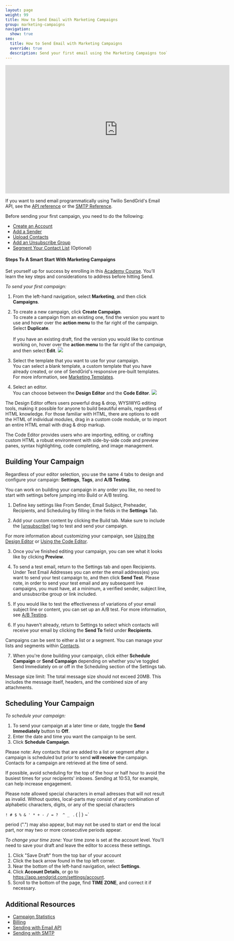 ```yaml
---
layout: page
weight: 99
title: How to Send Email with Marketing Campaigns
group: marketing-campaigns
navigation:
  show: true
seo:
  title: How to Send Email with Marketing Campaigns
  override: true
  description: Send your first email using the Marketing Campaigns tool.
---
```

<iframe src="https://player.vimeo.com/video/305551346" width="700" height="400" frameborder="0" webkitallowfullscreen mozallowfullscreen allowfullscreen></iframe>

If you want to send email programmatically using Twilio SendGrid's Email API, see the [API reference]({{root_url}}/api-reference/) or the [SMTP Reference]({{root_url}}/for-developers/sending-email/getting-started-smtp/).

Before sending your first campaign, you need to do the following:

- [Create an Account](https://sendgrid.com/pricing/?mc=SendGrid%20Documentation)
- [Add a Sender]({{root_url}}/ui/sending-email/senders/)
- [Upload Contacts]({{root_url}}/ui/managing-contacts/adding-contacts/)
- [Add an Unsubscribe Group]({{root_url}}/ui/sending-email/create-and-manage-unsubscribe-groups/)
- [Segment Your Contact List]({{root_url}}/ui/managing-contacts/segmenting-your-contacts/) (Optional)


<call-out-link linktext="Go To Course" img="/img/SGA_SmartStart750.png" link="https://rise.articulate.com/share/uGIBV4dMNFn-HzrIMDW_s2Kh4dxMH0vr#/">

#### Steps To A Smart Start With Marketing Campaigns

Set yourself up for success by enrolling in this [Academy Course](https://rise.articulate.com/share/uGIBV4dMNFn-HzrIMDW_s2Kh4dxMH0vr#/). You’ll learn the key steps and considerations to address before hitting Send.

</call-out-link>

*To send your first campaign:*

1. From the left-hand navigation, select **Marketing**, and then click **Campaigns**.

1. To create a new campaign, click **Create Campaign**.
<br>To create a campaign from an existing one, find the version you want to use and hover over the **action menu** to the far right of the campaign. Select **Duplicate**.<br>
<br> If you have an existing draft, find the version you would like to continue working on, hover over the **action menu** to the far right of the campaign, and then select **Edit**.
![]({{root_url}}/images/campaigns_dashboard_categories_search.png)

1. Select the template that you want to use for your campaign.
<br> You can select a blank template, a custom template that you have already created, or one of SendGrid's responsive pre-built templates. For more information, see [Marketing Templates]({{root_url}}/ui/sending-email/working-with-marketing-templates/).

1. Select an editor.
<br> You can choose between the **Design Editor** and the **Code Editor**.
![]({{root_url}}/images/choose_editor.png)

The Design Editor offers users powerful drag & drop, WYSIWYG editing tools, making it possible for anyone to build beautiful emails, regardless of HTML knowledge. For those familiar with HTML, there are options to edit the HTML of individual modules, drag in a custom code module, or to import an entire HTML email with drag & drop markup.

The Code Editor provides users who are importing, editing, or crafting custom HTML a robust environment with side-by-side code and preview panes, syntax highlighting, code completing, and image management.

 ## 	Building Your Campaign

Regardless of your editor selection, you use the same 4 tabs to design and configure your campaign: **Settings**, **Tags**, and **A/B Testing**. 

<call-out>
You can work on building your campaign in any order you like, no need to start with settings before jumping into Build or A/B testing. 
</call-out>

1. Define key settings like From Sender, Email Subject, Preheader, Recipients, and Scheduling by filling in the fields in the **Settings** Tab.

1. Add your custom content by clicking the Build tab. Make sure to include the [[unsubscribe]]({{root_url}}/ui/sending-email/create-and-manage-unsubscribe-groups/) tag to test and send your campaign.

For more information about customizing your campaign, see [Using the Design Editor]({{root_url}}/ui/sending-email/editor/#the-design-editor) or [Using the Code Editor]({{root_url}}/ui/sending-email/editor/#the-code-editor).

3. Once you’ve finished editing your campaign, you can see what it looks like by clicking **Preview**.

4. To send a test email, return to the Settings tab and open Recipients. Under Test Email Addresses you can enter the email address(es) you want to send your test campaign to, and then click **Send Test**. Please note, in order to send your test email and any subsequent live campaigns, you must have, at a minimum, a verified sender, subject line, and unsubscribe group or link included.

5. If you would like to test the effectiveness of variations of your email subject line or content, you can set up an A/B test. For more information, see [A/B Testing]({{root_url}}/ui/sending-email/a-b-testing/).

6. If you haven't already, return to Settings to select which contacts will receive your email by clicking the **Send To** field under **Recipients**.

<call-out>

Campaigns can be sent to either a list or a segment. You can manage your lists and segments within [Contacts]({{root_url}}/ui/managing-contacts/adding-contacts/).

</call-out>

7. When you're done building your campaign, click either **Schedule Campaign** or **Send Campaign** depending on whether you've toggled Send Immediately on or off in the Scheduling section of the Settings tab.

<call-out>

Message size limit:  The total message size should not exceed 20MB. This includes the message itself, headers, and the combined size of any attachments.

</call-out>

 ##	Scheduling Your Campaign

*To schedule your campaign:*

1. To send your campaign at a later time or date, toggle the **Send Immediately** button to **Off**.
1. Enter the date and time you want the campaign to be sent.
1. Click **Schedule Campaign**.

<call-out type="warning">

Please note: Any contacts that are added to a list or segment after a campaign is scheduled but prior to send **will receive** the campaign. Contacts for a campaign are retrieved at the time of send.

</call-out>

<call-out>

If possible, avoid scheduling for the top of the hour or half hour to avoid the busiest times for your recipients' inboxes. Sending at 10:53, for example, can help increase engagement.

</call-out>


<call-out type="warning">

Please note allowed special characters in email adresses that will not result as invalid. Without quotes, local-parts may consist of any combination of alphabetic characters, digits, or any of the special characters

 `! # $ % & ' * + - / = ?  ^ _ ` . { | } ~`

period (".") may also appear, but may not be used to start or end the local part, nor may two or more consecutive periods appear.

</call-out>

*To change your time zone:*
Your time zone is set at the account level. You'll need to save your draft and leave the editor to access these settings.
1. Click "Save Draft" from the top bar of your account
1. Click the back arrow found in the top left corner.
1. Near the bottom of the left-hand navigation, select **Settings**.
1. Click **Account Details**, or go to https://app.sendgrid.com/settings/account.
1. Scroll to the bottom of the page, find **TIME ZONE**, and correct it if necessary.

 ##	Additional Resources

- [Campaign Statistics]({{root_url}}/ui/analytics-and-reporting/marketing-campaigns-stats/)
- [Billing]({{root_url}}/ui/account-and-settings/billing/)
- [Sending with Email API]({{root_url}}/for-developers/sending-email/api-getting-started/)
- [Sending with SMTP]({{root_url}}/for-developers/sending-email/getting-started-smtp/)
